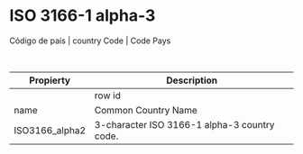 # ISO 3166-1 alpha-3

Código de país | country Code | Code Pays

<br>

| Propierty | Description |
|---|---|
|   | row id | 
| name | Common Country Name | 
| ISO3166_alpha2 | 3-character ISO 3166-1 alpha-3 country code. |
